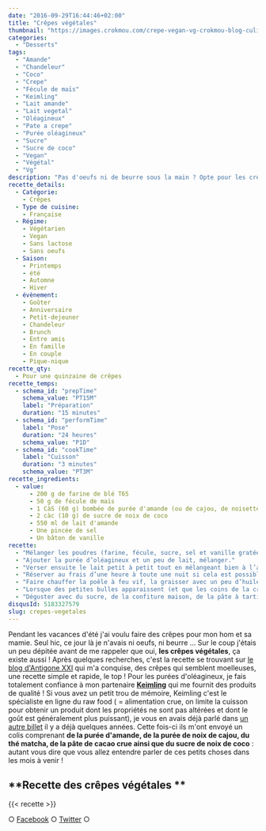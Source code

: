 ```yaml
---
date: "2016-09-29T16:44:46+02:00"
title: "Crêpes végétales"
thumbnail: "https://images.crokmou.com/crepe-vegan-vg-crokmou-blog-culinaire-01-1.jpg"
categories:
  - "Desserts"
tags:
  - "Amande"
  - "Chandeleur"
  - "Coco"
  - "Crepe"
  - "Fécule de maïs"
  - "Keimling"
  - "Lait amande"
  - "Lait vegetal"
  - "Oléagineux"
  - "Pate a crepe"
  - "Purée oléagineux"
  - "Sucre"
  - "Sucre de coco"
  - "Vegan"
  - "Végétal"
  - "Vg"
description: "Pas d'oeufs ni de beurre sous la main ? Opte pour les crêpes végétales ! Moelleuses, facile et rapide à faire, un vrai bonheur !"
recette_details:
  - Catégorie:
    - Crêpes
  - Type de cuisine:
    - Française
  - Régime:
    - Végétarien
    - Vegan
    - Sans lactose
    - Sans oeufs
  - Saison:
    - Printemps
    - été
    - Automne
    - Hiver
  - évènement:
    - Goûter
    - Anniversaire
    - Petit-dejeuner
    - Chandeleur
    - Brunch
    - Entre amis
    - En famille
    - En couple
    - Pique-nique
recette_qty:
  - Pour une quinzaine de crêpes
recette_temps:
  - schema_id: "prepTime"
    schema_value: "PT15M"
    label: "Préparation"
    duration: "15 minutes"
  - schema_id: "performTime"
    label: "Pose"
    duration: "24 heures"
    schema_value: "P1D"
  - schema_id: "cookTime"
    label: "Cuisson"
    duration: "3 minutes"
    schema_value: "PT3M"
recette_ingredients:
  - value:
      - 200 g de farine de blé T65
      - 50 g de fécule de maïs
      - 1 CàS (60 g) bombée de purée d'amande (ou de cajou, de noisette...)
      - 2 càc (10 g) de sucre de noix de coco
      - 550 ml de lait d'amande
      - Une pincée de sel
      - Un bâton de vanille
recette:
  - "Mélanger les poudres (farine, fécule, sucre, sel et vanille gratée) dans un grand bol"
  - "Ajouter la purée d’oléagineux et un peu de lait, mélanger."
  - "Verser ensuite le lait petit à petit tout en mélangeant bien à l’aide d’un fouet. Le mélange doit être bien lisse et un poil plus épais que la pâte à crêpes traditionnelle !"
  - "Réserver au frais d’une heure à toute une nuit si cela est possible (vous pouvez d’ailleurs laisser la gousse de vanille fendue dans le bol, vous la retirerez avant la cuisson des crêpes)"
  - "Faire chauffer la poêle à feu vif, la graisser avec un peu d’huile végétale. Verser une louche de pâte à crêpes dans la poêle bien chaude et tourner votre poêle de manière à ce que la pâte recouvre bien tout le fond de celle-ci."
  - "Lorsque des petites bulles apparaissent (et que les coins de la crêpes commencent à brunir), retourner la crêpe et faire cuire encore une minute. Répéter l’opération avec le restant de pâte."
  - "Déguster avec du sucre, de la confiture maison, de la pâte à tartiner, des fruits…   Honnêtement ? Les meilleures crêpes sucrées que j’ai mangé jusqu’ici !"
disqusId: 5183327579
slug: crepes-vegetales
---
```


Pendant les vacances d'été j'ai voulu faire des crêpes pour mon hom et sa mamie. Seul hic, ce jour là je n'avais ni oeufs, ni beurre ... Sur le coup j'étais un peu dépitée avant de me rappeler que oui, **les crêpes végétales**, ça existe aussi ! Après quelques recherches, c'est la recette se trouvant sur [le blog d'Antigone XXI](https://antigonexxi.com/2015/01/31/crepes-veganes-sans-oeufs-ni-lait-ultra-faciles-avec-ou-sans-gluten/) qui m'a conquise, des crêpes qui semblent moelleuses, une recette simple et rapide, le top ! Pour les purées d'oléagineux, je fais totalement confiance à mon partenaire **[Keimling](http://www.keimling.fr/)** qui me fournit des produits de qualité ! Si vous avez un petit trou de mémoire, Keimling c'est le spécialiste en ligne du raw food ( = alimentation crue, on limite la cuisson pour obtenir un produit dont les propriétés ne sont pas altérées et dont le goût est généralement plus puissant), je vous en avais déjà parlé dans [un autre billet](https://crokmou.com/2014/08/keimling-specialiste-du-raw-food-concours) il y a déjà quelques années. Cette fois-ci ils m'ont envoyé un colis comprenant **de la purée d'amande, de la purée de noix de cajou, du thé matcha, de la pâte de cacao crue ainsi que du sucre de noix de coco** : autant vous dire que vous allez entendre parler de ces petits choses dans les mois à venir !

## **Recette des crêpes végétales **

{{< recette >}}

○ [Facebook](https://www.facebook.com/crokmou.blog) ○ [Twitter](https://twitter.com/Crokmou) ○
